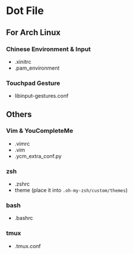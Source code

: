 # Dot File

## For Arch Linux
### Chinese Environment & Input
- .xinitrc
- .pam\_environment

### Touchpad Gesture
- libinput-gestures.conf

## Others
### Vim & YouCompleteMe
- .vimrc
- .vim
- .ycm\_extra\_conf.py

### zsh
- .zshrc
- theme (place it into `.oh-my-zsh/custom/themes`)

### bash
- .bashrc

### tmux
- .tmux.conf
